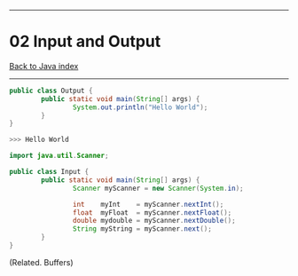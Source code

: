 
---
# 02 Input and Output

[Back to Java index](../README.md)

---

```java
public class Output {
		public static void main(String[] args) {
				System.out.println("Hello World");
		}
}

>>> Hello World
```

```java
import java.util.Scanner;

public class Input {
		public static void main(String[] args) {
				Scanner myScanner = new Scanner(System.in);

				int    myInt    = myScanner.nextInt();
				float  myFloat  = myScanner.nextFloat();
				double mydouble = myScanner.nextDouble();
				String myString = myScanner.next();
		}
}
```

(Related. Buffers)